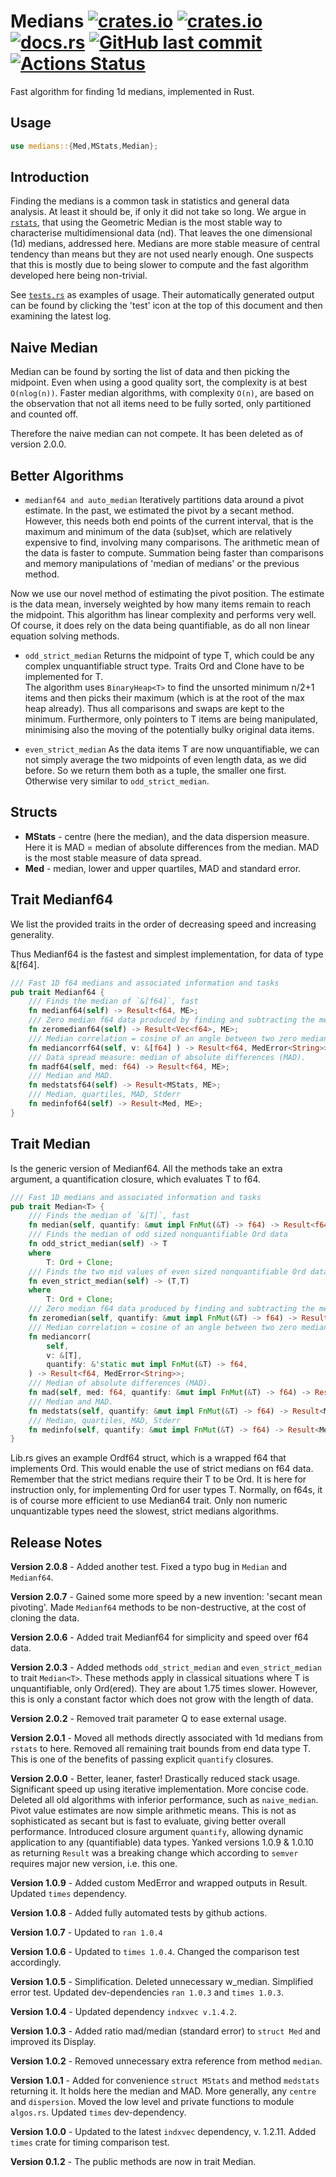 # Medians [<img alt="crates.io" src="https://img.shields.io/crates/v/medians?logo=rust">](https://crates.io/crates/medians) [<img alt="crates.io" src="https://img.shields.io/crates/d/medians?logo=rust">](https://crates.io/crates/medians) [<img alt="docs.rs" src="https://img.shields.io/docsrs/medians?logo=rust">](https://docs.rs/medians) [<img alt="GitHub last commit" src="https://img.shields.io/github/last-commit/liborty/medians/HEAD?logo=github">](https://github.com/liborty/medians) [![Actions Status](https://github.com/liborty/medians/workflows/test/badge.svg)](https://github.com/liborty/medians/actions)

Fast algorithm for finding 1d medians, implemented in Rust.

## Usage

```rust
use medians::{Med,MStats,Median};
```

## Introduction

Finding the medians is a common task in statistics and general data analysis. At least it should be, if only it did not take so long. We argue in [`rstats`](https://github.com/liborty/rstats), that using the Geometric Median is the most stable way to characterise multidimensional data (nd). That leaves the one dimensional (1d) medians, addressed here. Medians are more stable measure of central tendency than means but they are not used nearly enough. One suspects that this is mostly due to being slower to compute and the fast algorithm developed here being non-trivial. 

See [`tests.rs`](https://github.com/liborty/medians/blob/main/tests/tests.rs) as examples of usage. Their automatically generated output can be found by clicking the 'test' icon at the top of this document and then examining the latest log.

## Naive Median

Median can be found by sorting the list of data and then picking the midpoint. Even when using a good quality sort, the complexity is at best `O(nlog(n))`. Faster median algorithms, with complexity `O(n)`, are based on the observation that not all items need to be fully sorted, only partitioned and counted off.

Therefore the naive median can not compete. It has been deleted as of version 2.0.0.

## Better Algorithms

* `medianf64 and auto_median`
Iteratively partitions data around a pivot estimate. In the past, we estimated the pivot by a secant method. However, this needs both end points of the current interval, that is the maximum and minimum of the data (sub)set, which are relatively expensive to find, involving many comparisons. The arithmetic mean of the data is faster to compute. Summation being faster than comparisons and memory manipulations of 'median of medians' or the previous method. 

Now we use our novel method of estimating the pivot position. The estimate is the data mean, 
inversely weighted by how many items remain to reach the midpoint. This algorithm has linear complexity and performs very well.
Of course, it does rely on the data being quantifiable, as do all non linear equation solving methods.

* `odd_strict_median`
Returns the midpoint of type T, which could be any complex unquantifiable struct type. Traits Ord and Clone have to be implemented for T.  
The algorithm uses `BinaryHeap<T>` to find the unsorted minimum n/2+1 items and then picks their maximum (which is at the root of the max heap already). Thus all comparisons and swaps are kept to the minimum. Furthermore, only pointers to T items are being manipulated, minimising also the moving of the potentially bulky original data items.

* `even_strict_median`
As the data items T are now unquantifiable, we can not simply average the two midpoints of even length data, as we did before. So we return them both as a tuple, the smaller one first. Otherwise very similar to `odd_strict_median`.

## Structs

* **MStats** - centre (here the median), and the data dispersion measure. Here it is MAD = median of absolute differences from the median. MAD is the most stable measure of data spread.
* **Med** - median, lower and upper quartiles, MAD and standard error.

## Trait Medianf64

We list the provided traits in the order of decreasing speed and increasing generality.

Thus Medianf64 is the fastest and simplest implementation, for data of type &[f64].

```rust
/// Fast 1D f64 medians and associated information and tasks
pub trait Medianf64 {
    /// Finds the median of `&[f64]`, fast
    fn medianf64(self) -> Result<f64, ME>; 
    /// Zero median f64 data produced by finding and subtracting the median.
    fn zeromedianf64(self) -> Result<Vec<f64>, ME>;
    /// Median correlation = cosine of an angle between two zero median vecs
    fn mediancorrf64(self, v: &[f64] ) -> Result<f64, MedError<String>>;
    /// Data spread measure: median of absolute differences (MAD).
    fn madf64(self, med: f64) -> Result<f64, ME>;
    /// Median and MAD.
    fn medstatsf64(self) -> Result<MStats, ME>;
    /// Median, quartiles, MAD, Stderr
    fn medinfof64(self) -> Result<Med, ME>;
}
```

## Trait Median
Is the generic version of Medianf64. All the methods take an extra argument, a quantification closure, which evaluates T to f64.
```rust
/// Fast 1D medians and associated information and tasks
pub trait Median<T> {
    /// Finds the median of `&[T]`, fast
    fn median(self, quantify: &mut impl FnMut(&T) -> f64) -> Result<f64, ME>;
    /// Finds the median of odd sized nonquantifiable Ord data
    fn odd_strict_median(self) -> T
    where
        T: Ord + Clone;
    /// Finds the two mid values of even sized nonquantifiable Ord data
    fn even_strict_median(self) -> (T,T)
    where
        T: Ord + Clone;
    /// Zero median f64 data produced by finding and subtracting the median.
    fn zeromedian(self, quantify: &mut impl FnMut(&T) -> f64) -> Result<Vec<f64>, ME>;
    /// Median correlation = cosine of an angle between two zero median vecs
    fn mediancorr(
        self,
        v: &[T],
        quantify: &'static mut impl FnMut(&T) -> f64,
    ) -> Result<f64, MedError<String>>;
    /// Median of absolute differences (MAD).
    fn mad(self, med: f64, quantify: &mut impl FnMut(&T) -> f64) -> Result<f64, ME>;
    /// Median and MAD.
    fn medstats(self, quantify: &mut impl FnMut(&T) -> f64) -> Result<MStats, ME>;
    /// Median, quartiles, MAD, Stderr
    fn medinfo(self, quantify: &mut impl FnMut(&T) -> f64) -> Result<Med, ME>;
}
```
Lib.rs gives an example Ordf64 struct, which is a wrapped f64 that implements Ord. This would enable the use of strict medians on f64 data. Remember that the strict medians require their T to be Ord.
It is here for instruction only, for implementing Ord for user types T.
Normally, on f64s, it is of course more efficient to use Median64 trait.
Only non numeric unquantizable types need the slowest, strict medians algorithms.

## Release Notes

**Version 2.0.8** - Added another test. Fixed a typo bug in `Median` and `Medianf64`.

**Version 2.0.7** - Gained some more speed by a new invention: 'secant mean pivoting'. Made `Medianf64` methods to be non-destructive, at the cost of cloning the data.

**Version 2.0.6** - Added trait Medianf64 for simplicity and speed over f64 data.

**Version 2.0.3** - Added methods `odd_strict_median` and `even_strict_median` to trait `Median<T>`.
These methods apply in classical situations where T is unquantifiable, only Ord(ered). They are about 1.75 times slower.
However, this is only a constant factor which does not grow with the length of data.

**Version 2.0.2** - Removed trait parameter Q to ease external usage.

**Version 2.0.1** - Moved all methods directly associated with 1d medians from `rstats` to here. Removed all remaining trait bounds from end data type T. This is one of the benefits of passing explicit `quantify` closures.

**Version 2.0.0** - Better, leaner, faster! Drastically reduced stack usage. Significant speed up using iterative implementation. More concise code. Deleted all old algorithms with inferior performance, such as `naive_median`. Pivot value estimates are now simple arithmetic means. This is not as sophisticated as secant but is fast to evaluate, giving better overall performance. Introduced closure argument `quantify`, allowing dynamic application to any (quantifiable) data types. Yanked versions 1.0.9 & 1.0.10 as returning `Result` was a breaking change which according to `semver` requires major new version, i.e. this one.

**Version 1.0.9** - Added custom MedError and wrapped outputs in Result. Updated `times` dependency.

**Version 1.0.8** - Added fully automated tests by github actions.

**Version 1.0.7** - Updated to `ran 1.0.4`

**Version 1.0.6** - Updated to `times 1.0.4`. Changed the comparison test accordingly.

**Version 1.0.5** - Simplification. Deleted unnecessary w_median. Simplified error test. Updated dev-dependencies `ran 1.0.3` and `times 1.0.3`.

**Version 1.0.4** - Updated dependency `indxvec v.1.4.2`.

**Version 1.0.3** - Added ratio mad/median (standard error) to `struct Med` and improved its Display.

**Version 1.0.2** - Removed unnecessary extra reference from method `median`.

**Version 1.0.1** - Added for convenience `struct MStats` and method `medstats` returning it. It holds here the median and MAD. More generally, any `centre` and `dispersion`. Moved the low level and private functions to module `algos.rs`. Updated `times` dev-dependency.

**Version 1.0.0** -  Updated to the latest `indxvec` dependency, v. 1.2.11. Added `times` crate for timing comparison test.

**Version 0.1.2** - The public methods are now in trait Median.
